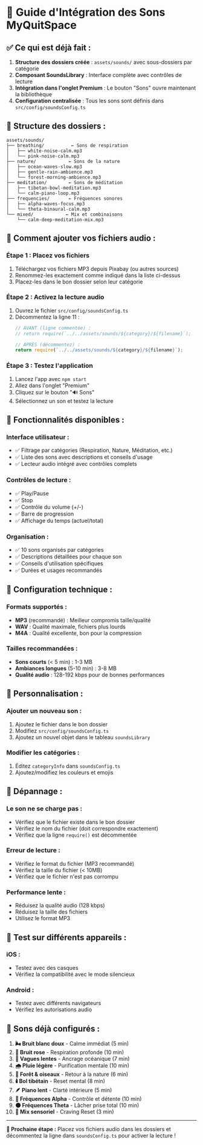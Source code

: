 # 🎵 Guide d'Intégration des Sons MyQuitSpace

## ✅ **Ce qui est déjà fait :**

1. **Structure des dossiers créée** : `assets/sounds/` avec sous-dossiers par catégorie
2. **Composant SoundsLibrary** : Interface complète avec contrôles de lecture
3. **Intégration dans l'onglet Premium** : Le bouton "Sons" ouvre maintenant la bibliothèque
4. **Configuration centralisée** : Tous les sons sont définis dans `src/config/soundsConfig.ts`

## 📁 **Structure des dossiers :**

```
assets/sounds/
├── breathing/          ← Sons de respiration
│   ├── white-noise-calm.mp3
│   └── pink-noise-calm.mp3
├── nature/            ← Sons de la nature
│   ├── ocean-waves-slow.mp3
│   ├── gentle-rain-ambience.mp3
│   └── forest-morning-ambience.mp3
├── meditation/        ← Sons de méditation
│   ├── tibetan-bowl-meditation.mp3
│   └── calm-piano-loop.mp3
├── frequencies/       ← Fréquences sonores
│   ├── alpha-waves-focus.mp3
│   └── theta-binaural-calm.mp3
└── mixed/            ← Mix et combinaisons
    └── calm-deep-meditation-mix.mp3
```

## 🚀 **Comment ajouter vos fichiers audio :**

### **Étape 1 : Placez vos fichiers**
1. Téléchargez vos fichiers MP3 depuis Pixabay (ou autres sources)
2. Renommez-les exactement comme indiqué dans la liste ci-dessus
3. Placez-les dans le bon dossier selon leur catégorie

### **Étape 2 : Activez la lecture audio**
1. Ouvrez le fichier `src/config/soundsConfig.ts`
2. Décommentez la ligne 11 :
   ```typescript
   // AVANT (ligne commentée) :
   // return require(`../../assets/sounds/${category}/${filename}`);
   
   // APRÈS (décommentez) :
   return require(`../../assets/sounds/${category}/${filename}`);
   ```

### **Étape 3 : Testez l'application**
1. Lancez l'app avec `npm start`
2. Allez dans l'onglet "Premium"
3. Cliquez sur le bouton "🔊 Sons"
4. Sélectionnez un son et testez la lecture

## 🎯 **Fonctionnalités disponibles :**

### **Interface utilisateur :**
- ✅ Filtrage par catégories (Respiration, Nature, Méditation, etc.)
- ✅ Liste des sons avec descriptions et conseils d'usage
- ✅ Lecteur audio intégré avec contrôles complets

### **Contrôles de lecture :**
- ✅ Play/Pause
- ✅ Stop
- ✅ Contrôle du volume (+/-)
- ✅ Barre de progression
- ✅ Affichage du temps (actuel/total)

### **Organisation :**
- ✅ 10 sons organisés par catégories
- ✅ Descriptions détaillées pour chaque son
- ✅ Conseils d'utilisation spécifiques
- ✅ Durées et usages recommandés

## 🔧 **Configuration technique :**

### **Formats supportés :**
- **MP3** (recommandé) : Meilleur compromis taille/qualité
- **WAV** : Qualité maximale, fichiers plus lourds
- **M4A** : Qualité excellente, bon pour la compression

### **Tailles recommandées :**
- **Sons courts** (< 5 min) : 1-3 MB
- **Ambiances longues** (5-10 min) : 3-8 MB
- **Qualité audio** : 128-192 kbps pour de bonnes performances

## 🎨 **Personnalisation :**

### **Ajouter un nouveau son :**
1. Ajoutez le fichier dans le bon dossier
2. Modifiez `src/config/soundsConfig.ts`
3. Ajoutez un nouvel objet dans le tableau `soundsLibrary`

### **Modifier les catégories :**
1. Éditez `categoryInfo` dans `soundsConfig.ts`
2. Ajoutez/modifiez les couleurs et emojis

## 🐛 **Dépannage :**

### **Le son ne se charge pas :**
- Vérifiez que le fichier existe dans le bon dossier
- Vérifiez le nom du fichier (doit correspondre exactement)
- Vérifiez que la ligne `require()` est décommentée

### **Erreur de lecture :**
- Vérifiez le format du fichier (MP3 recommandé)
- Vérifiez la taille du fichier (< 10MB)
- Vérifiez que le fichier n'est pas corrompu

### **Performance lente :**
- Réduisez la qualité audio (128 kbps)
- Réduisez la taille des fichiers
- Utilisez le format MP3

## 📱 **Test sur différents appareils :**

### **iOS :**
- Testez avec des casques
- Vérifiez la compatibilité avec le mode silencieux

### **Android :**
- Testez avec différents navigateurs
- Vérifiez les autorisations audio

## 🎵 **Sons déjà configurés :**

1. **🌬️ Bruit blanc doux** - Calme immédiat (5 min)
2. **🌸 Bruit rose** - Respiration profonde (10 min)
3. **🌊 Vagues lentes** - Ancrage océanique (7 min)
4. **🌧️ Pluie légère** - Purification mentale (10 min)
5. **🍃 Forêt & oiseaux** - Retour à la nature (6 min)
6. **🕯️ Bol tibétain** - Reset mental (8 min)
7. **🪶 Piano lent** - Clarté intérieure (5 min)
8. **🧠 Fréquences Alpha** - Contrôle et détente (10 min)
9. **🌑 Fréquences Theta** - Lâcher prise total (10 min)
10. **🔔 Mix sensoriel** - Craving Reset (3 min)

---

**🎯 Prochaine étape :** Placez vos fichiers audio dans les dossiers et décommentez la ligne dans `soundsConfig.ts` pour activer la lecture !


